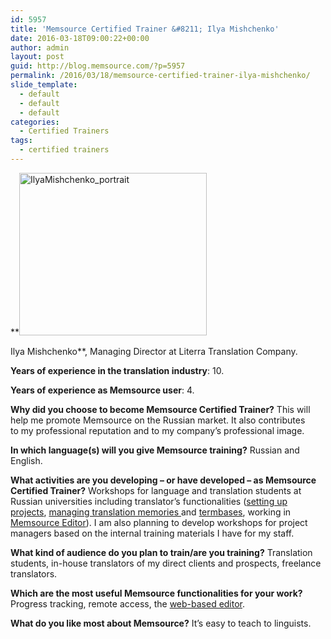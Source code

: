 ```yaml
---
id: 5957
title: 'Memsource Certified Trainer &#8211; Ilya Mishchenko'
date: 2016-03-18T09:00:22+00:00
author: admin
layout: post
guid: http://blog.memsource.com/?p=5957
permalink: /2016/03/18/memsource-certified-trainer-ilya-mishchenko/
slide_template:
  - default
  - default
  - default
categories:
  - Certified Trainers
tags:
  - certified trainers
---
```

**[<img class=" size-medium wp-image-6107 alignleft" src="/wp-content/uploads/2016/02/IlyaMishchenko_portrait-300x260.png" alt="IlyaMishchenko_portrait" width="300" height="260" data-id="6107" />](/wp-content/uploads/2016/02/IlyaMishchenko_portrait.png)
  
Ilya Mishchenko**, Managing Director at Literra Translation Company.

**Years of experience in the translation industry**: 10.

**Years of experience as Memsource user**: 4.

<!--more-->

**Why did you choose to become Memsource Certified Trainer?** This will help me promote Memsource on the Russian market. It also contributes to my professional reputation and to my company’s professional image.

**In which language(s) will you give Memsource training?** Russian and English.

**What activities are you developing &#8211; or have developed &#8211; as Memsource Certified Trainer?** Workshops for language and translation students at Russian universities including translator’s functionalities (<a href="http://wiki.memsource.com/wiki/Memsource_Cloud_User_Manual#Projects" target="_blank">setting up projects</a>, <a href="http://wiki.memsource.com/wiki/Memsource_Cloud_User_Manual#Translation_Memories" target="_blank">managing translation memories </a>and <a href="http://wiki.memsource.com/wiki/Memsource_Cloud_User_Manual#Term_Bases" target="_blank">termbases</a>, working in <a href="http://wiki.memsource.com/wiki/Memsource_Editor_User_Manual" target="_blank">Memsource Editor</a>). I am also planning to develop workshops for project managers based on the internal training materials I have for my staff.

**What kind of audience do you plan to train/are you training?** Translation students, in-house translators of my direct clients and prospects, freelance translators.

**Which are the most useful Memsource functionalities for your work?** Progress tracking, remote access, the <a href="http://wiki.memsource.com/wiki/Memsource_Web_Editor_User_Manual" target="_blank">web-based editor</a>.

**What do you like most about Memsource?** It&#8217;s easy to teach to linguists.

&nbsp;